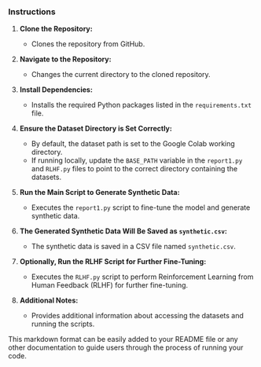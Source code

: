 
### Instructions

1. **Clone the Repository:**
   - Clones the repository from GitHub.

2. **Navigate to the Repository:**
   - Changes the current directory to the cloned repository.

3. **Install Dependencies:**
   - Installs the required Python packages listed in the `requirements.txt` file.

4. **Ensure the Dataset Directory is Set Correctly:**
   - By default, the dataset path is set to the Google Colab working directory.
   - If running locally, update the `BASE_PATH` variable in the `report1.py` and `RLHF.py` files to point to the correct directory containing the datasets.

5. **Run the Main Script to Generate Synthetic Data:**
   - Executes the `report1.py` script to fine-tune the model and generate synthetic data.

6. **The Generated Synthetic Data Will Be Saved as `synthetic.csv`:**
   - The synthetic data is saved in a CSV file named `synthetic.csv`.

7. **Optionally, Run the RLHF Script for Further Fine-Tuning:**
   - Executes the `RLHF.py` script to perform Reinforcement Learning from Human Feedback (RLHF) for further fine-tuning.

8. **Additional Notes:**
   - Provides additional information about accessing the datasets and running the scripts.

This markdown format can be easily added to your README file or any other documentation to guide users through the process of running your code.
